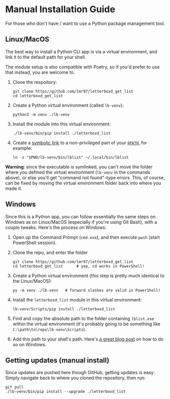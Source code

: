 # Manual Installation Guide

For those who don't have / want to use a Python package management tool.

## Linux/MacOS

The best way to install a Python CLI app is via a virtual environment, and link it to the default path for your shell.

The module setup is also compatible with Poetry, so if you'd prefer to use that instead, you are welcome to.

1. Clone the respoitory:

    ```
    git clone https//github.com/lmr97/letterboxd_get_list
    cd letterboxd_get_list
    ```

2. Create a Python virtual environment (called `lb-venv`):

    ```
    python3 -m venv ./lb-venv
    ```

3. Install the module into this virtual environment:

    ```
    ./lb-venv/bin/pip install ./letterboxd_list
    ```

4. Create a [symbolic link](https://en.wikipedia.org/wiki/Symbolic_link) to a non-privileged part of your [`$PATH`](https://en.wikipedia.org/wiki/PATH_(variable)), for example:

    ```
    ln -s "$PWD/lb-venv/bin/lblist" ~/.local/bin/lblist
    ```

**Warning**: since the executable is symlinked, you can't move the folder where you defined the virtual environment (`lb-venv` in the commands above), or else you'll get "command not found"-type errors. This, of course, can be fixed by moving the virtual environment folder back into where you made it.

## Windows

Since this is a Python app, you can follow essentially the same steps on Windows as on Linux/MacOS (especially if you're using Git Bash), with a couple tweaks. Here's the process on Windows: 

1. Open up the Command Prompt (`cmd.exe`), and then execute `pwsh` (start PowerShell session).

2. Clone the repo, and enter the folder 
    ```
    git clone https//github.com/lmr97/letterboxd_get_list
    cd letterboxd_get_list      # yep, cd works in PowerShell!
    ```

3. Create a Python virtual environment (this step is pretty much identical to the Linux/MacOS):

    ```
    py -m venv ./lb-venv   # forward slashes are valid in PowerShell!
    ```

4. Install the `letterboxd_list` module in this virtual environment:

    ```
    lb-venv/Scripts/pip install ./letterboxd_list
    ```

5. Find and copy the absolute path to the folder containing `lblist.exe` within the virtual environment (it's probably going to be something like `C:\path\to\repo\lb-venv\Scripts`).

6. Add this path to your shell's path. Here's [a great blog post](https://www.eukhost.com/kb/how-to-add-to-the-path-on-windows-10-and-windows-11/) on how to do so on Windows.


## Getting updates (manual install)

Since updates are pushed here though GitHub, getting updates is easy: Simply navigate back to where you cloned the repository, then run:

```
git pull
./lb-venv/bin/pip install --upgrade ./letterboxd_list
```